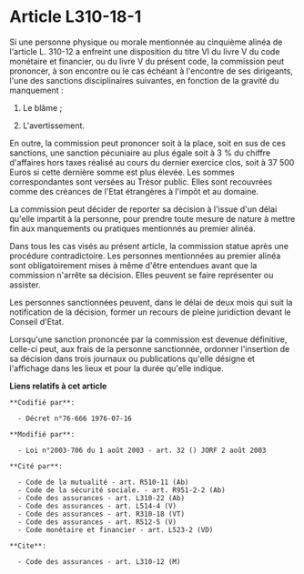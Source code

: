 # Article L310-18-1

Si une personne physique ou morale mentionnée au cinquième alinéa de l'article L. 310-12 a enfreint une disposition du titre
VI du livre V du code monétaire et financier, ou du livre V du présent code, la commission peut prononcer, à son encontre ou
le cas échéant à l'encontre de ses dirigeants, l'une des sanctions disciplinaires suivantes, en fonction de la gravité du
manquement :

1. Le blâme ;

2. L'avertissement.

En outre, la commission peut prononcer soit à la place, soit en sus de ces sanctions, une sanction pécuniaire au plus égale
soit à 3 % du chiffre d'affaires hors taxes réalisé au cours du dernier exercice clos, soit à 37 500 Euros si cette dernière
somme est plus élevée. Les sommes correspondantes sont versées au Trésor public. Elles sont recouvrées comme des créances de
l'Etat étrangères à l'impôt et au domaine.

La commission peut décider de reporter sa décision à l'issue d'un délai qu'elle impartit à la personne, pour prendre toute
mesure de nature à mettre fin aux manquements ou pratiques mentionnés au premier alinéa.

Dans tous les cas visés au présent article, la commission statue après une procédure contradictoire. Les personnes
mentionnées au premier alinéa sont obligatoirement mises à même d'être entendues avant que la commission n'arrête sa
décision. Elles peuvent se faire représenter ou assister.

Les personnes sanctionnées peuvent, dans le délai de deux mois qui suit la notification de la décision, former un recours de
pleine juridiction devant le Conseil d'Etat.

Lorsqu'une sanction prononcée par la commission est devenue définitive, celle-ci peut, aux frais de la personne sanctionnée,
ordonner l'insertion de sa décision dans trois journaux ou publications qu'elle désigne et l'affichage dans les lieux et pour
la durée qu'elle indique.

**Liens relatifs à cet article**

	**Codifié par**:

	  - Décret n°76-666 1976-07-16

	**Modifié par**:

	  - Loi n°2003-706 du 1 août 2003 - art. 32 () JORF 2 août 2003

	**Cité par**:

	  - Code de la mutualité - art. R510-11 (Ab)
	  - Code de la sécurité sociale. - art. R951-2-2 (Ab)
	  - Code des assurances - art. L310-22 (Ab)
	  - Code des assurances - art. L514-4 (V)
	  - Code des assurances - art. R310-18 (VT)
	  - Code des assurances - art. R512-5 (V)
	  - Code monétaire et financier - art. L523-2 (VD)

	**Cite**:

	  - Code des assurances - art. L310-12 (M)
